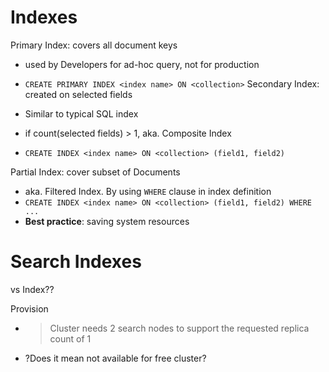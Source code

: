 # Indexes

Primary Index: covers all document keys

- used by Developers for ad-hoc query, not for production
- `CREATE PRIMARY INDEX <index name> ON <collection>`
Secondary Index: created on selected fields

- Similar to typical SQL index
- if count(selected fields) > 1, aka. Composite Index
- `CREATE INDEX <index name> ON <collection> (field1, field2)`

Partial Index: cover subset of Documents

- aka. Filtered Index. By using `WHERE` clause in index definition
- `CREATE INDEX <index name> ON <collection> (field1, field2) WHERE ... `
- **Best practice**: saving system resources

# Search Indexes

vs Index??

Provision
>
- > Cluster needs 2 search nodes to support the requested replica count of 1
- ?Does it mean not available for free cluster?
